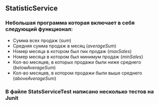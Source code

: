 ## StatisticService
### Небольшая программа которая включает в себя следующий функционал:
* Сумма всех продаж                                       (*sum*)
* Средняя сумма продаж в месяц                            (*averageSum*)
* Номер месяца в котором был пик продаж                   (*maxSales*)
* Номер месяца в котором был минимум продаж               (*minSales*)
* Кол-во месяцев, в которых продажи были ниже среднего    (*belowAverageSum*)
* Кол-во месяцев, в котором продажи были выше среднего    (*aboveAverageSum*)

### В файле StatsServiceTest написано несколько тестов на Junit
